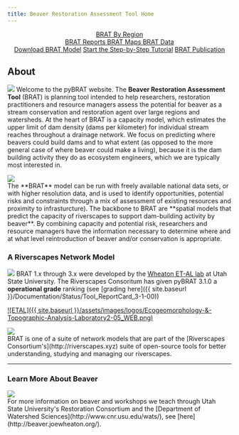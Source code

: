 ```yaml
---
title: Beaver Restoration Assessment Tool Home
---
```


<div align="center">
	<a class="hollow button" href="{{ site.baseurl }}/Regions"><i class="fa fa-map"></i> BRAT By Region </a> 
</div>
<div align="center">
	<a class="hollow button" href="{{ site.baseurl }}/reports"><i class="fa fa-map"></i>  BRAT Reports </a> 
	<a class="hollow button" href="{{ site.baseurl }}/storymaps"><i class="fa fa-map"></i>  BRAT Maps </a> 
	<a class="hollow button" href="{{ site.baseurl }}/data"><i class="fa fa-map"></i>  BRAT Data </a> 
</div>
<div align="center">
	<a class="hollow button" href="{{ site.baseurl }}/Documentation/Download"><i class="fa fa-download"></i> Download BRAT Model</a>
	<a class="hollow button" href="{{ site.baseurl }}/Documentation/Tutorials/1-InputData"><i class="fa fa-question-circle"></i> Start the Step-by-Step Tutorial</a>
    <a class="hollow button" href="{{ site.baseurl }} https://www.sciencedirect.com/science/article/pii/S0169555X15302166"><i class="fa fa-paperclip"></i> BRAT Publication </a>
</div>

## About

<a href="https://s3-us-west-2.amazonaws.com/etalweb.joewheaton.org/RiverscapesConsortium/BRAT/BRAT_fact_sheet.pdf"><img class="float-right" src="{{ site.baseurl }}/assets/images/FactSheet_v3.png"/></a> Welcome to the pyBRAT website. The **Beaver Restoration Assessment Tool** (BRAT) is planning tool intended to help researchers, restoration practitioners and resource managers assess the potential for beaver as a stream conservation and restoration agent over large regions and watersheds. At the heart of BRAT is a capacity model, which estimates the upper limit of dam density (dams per kilometer) for individual stream reaches throughout a drainage network. We focus on predicting where beavers could build dams and to what extent (as opposed to the more general case of where beaver could make a living), because it is the dam building activity they do as ecosystem engineers, which we are typically most interested in. 
<div class="float-left"><img src="{{ site.baseurl }}/assets/images/BRAT_Logo-wGrayTxt.png"></div>The **BRAT** model can be run with freely available national data sets, or with higher resolution data, and is used to identify opportunities,  potential risks and constraints through a mix of assessment of existing resources and proximity to infrasturcture). The backbone to BRAT are **spatial models that predict the capacity of riverscapes to support dam-building activity by beaver**. By combining capacity and potential risk, researchers and resource managers have the information necessary to determine where and at what level reintroduction of beaver and/or conservation is appropriate. 





### A Riverscapes Network Model

<a href="{{ site.baseurl }}/Documentation/Status/Tool_ReportCard_3-1-00"><img class="float-left" src="https://riverscapes.xyz/assets/images/tools/grade/TRL_4_128w.png"></a>
BRAT 1.x through 3.x were developed by the [Wheaton ET-AL lab](http://etal.joewheaton.org) at Utah State University.  The Riverscapes Consoritum has given pyBRAT 3.1.0 a **operational grade** ranking (see [grading here]({{ site.baseurl }}/Documentation/Status/Tool_ReportCard_3-1-00))

[![ETAL]({{ site.baseurl }}/assets/images/logos/Ecogeomorphology-&-Topographic-Analysis-Laboratory2-05_WEB.png)](http://etal.joewheaton.org)

<div class="float-right"><a href="http://riverscapes.xyz"><img src="{{ site.baseurl }}/assets/images/logos/RiverscapesConsortium_Logo_Black_BHS_200w.png"></a></div> BRAT is one of a suite of network models that are part of the [Riverscapes Consortium's](http://riverscapes.xyz) suite of open-source tools for better understanding, studying and managing our riverscapes.

------
### Learn More About Beaver
<div class="float-left"><a href="http://beaver.joewheaton.org"><img src="{{ site.baseurl }}/assets/images/logos/Restoration-PAIRED-05_Horizontal_BlueOnWhite.png"/></a></div> For more information on beaver and workshops we  teach through Utah State University's Restoration Consortium and the [Department of Watershed Sciences](http://www.cnr.usu.edu/wats/), see [here](http://beaver.joewheaton.org/).
